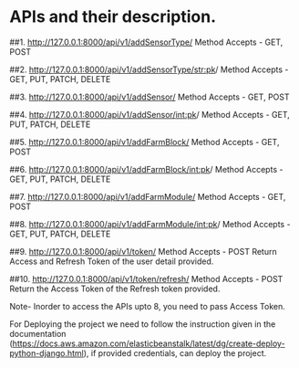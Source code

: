 # APIs and their description.

##1. http://127.0.0.1:8000/api/v1/addSensorType/
Method Accepts - GET, POST

##2. http://127.0.0.1:8000/api/v1/addSensorType/<str:pk>/
Method Accepts - GET, PUT, PATCH, DELETE

##3. http://127.0.0.1:8000/api/v1/addSensor/
Method Accepts - GET, POST

##4. http://127.0.0.1:8000/api/v1/addSensor/<int:pk>/
Method Accepts - GET, PUT, PATCH, DELETE

##5. http://127.0.0.1:8000/api/v1/addFarmBlock/
Method Accepts - GET, POST

##6. http://127.0.0.1:8000/api/v1/addFarmBlock/<int:pk>/
Method Accepts - GET, PUT, PATCH, DELETE

##7. http://127.0.0.1:8000/api/v1/addFarmModule/
Method Accepts - GET, POST

##8. http://127.0.0.1:8000/api/v1/addFarmModule/<int:pk>/
Method Accepts - GET, PUT, PATCH, DELETE

##9. http://127.0.0.1:8000/api/v1/token/ 
Method Accepts - POST
Return Access and Refresh Token of the user detail provided.

##10. http://127.0.0.1:8000/api/v1/token/refresh/
Method Accepts - POST
Return the Access Token of the Refresh token provided.

Note- Inorder to access the APIs upto 8, you need to pass Access Token.

For Deploying the project we need to follow the instruction given in the documentation (https://docs.aws.amazon.com/elasticbeanstalk/latest/dg/create-deploy-python-django.html), if provided credentials, can deploy the project.
